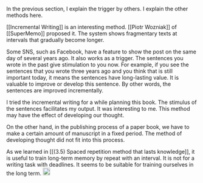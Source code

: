 
In the previous section, I explain the trigger by others. I explain the other methods here.

[[Incremental Writing]] is an interesting method. [[Piotr Wozniak]] of [[SuperMemo]] proposed it. The system shows fragmentary texts at intervals that gradually become longer.

Some SNS, such as Facebook, have a feature to show the post on the same day of several years ago. It also works as a trigger. The sentences you wrote in the past give stimulation to you now. For example, if you see the sentences that you wrote three years ago and you think that is still important today, it means the sentences have long-lasting value. It is valuable to improve or develop this sentence. By other words, the sentences are improved incrementally.

I tried the incremental writing for a while planning this book. The stimulus of the sentences facilitates my output. It was interesting to me. This method may have the effect of developing our thought.

On the other hand, in the publishing process of a paper book, we have to make a certain amount of manuscript in a fixed period. The method of developing thought did not fit into this process.

As we learned in [[(3.5) Spaced repetition method that lasts knowledge]], it is useful to train long-term memory by repeat with an interval. It is not for a writing task with deadlines. It seems to be suitable for training ourselves in the long term.
<img src='https://scrapbox.io/api/pages/nishio/en/icon' alt='en.icon' height="19.5"/>